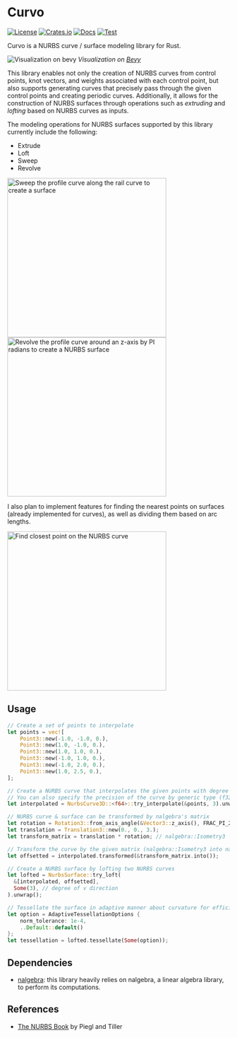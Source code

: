 # Curvo

[![License](https://img.shields.io/badge/license-MIT%2FApache-blue.svg)](https://github.com/mattatz/curvo#license)
[![Crates.io](https://img.shields.io/crates/v/curvo.svg)](https://crates.io/crates/curvo)
[![Docs](https://docs.rs/curvo/badge.svg)](https://docs.rs/curvo/latest/curvo/)
[![Test](https://github.com/mattatz/curvo/actions/workflows/test.yml/badge.svg?branch=main)](https://github.com/mattatz/curvo/actions/workflows/test.yml)

Curvo is a NURBS curve / surface modeling library for Rust.

![Visualization on bevy](https://github.com/mattatz/curvo/assets/1085910/50b44a8c-d8c1-43e0-8db5-d6fff52300e6)
*Visualization on [Bevy](https://bevyengine.org/)*

This library enables not only the creation of NURBS curves from control points, knot vectors, and weights associated with each control point, but also supports generating curves that precisely pass through the given control points and creating periodic curves. Additionally, it allows for the construction of NURBS surfaces through operations such as _extruding_ and _lofting_ based on NURBS curves as inputs.

The modeling operations for NURBS surfaces supported by this library currently include the following:
- Extrude
- Loft
- Sweep
- Revolve

<img src="https://github.com/mattatz/curvo/assets/1085910/7a04901c-9edd-4780-b754-74a9518601be" width="360px" alt="Sweep the profile curve along the rail curve to create a surface" />

<img width="360px" alt="Revolve the profile curve around an z-axis by PI radians to create a NURBS surface" src="https://github.com/mattatz/curvo/assets/1085910/c23148ae-6392-4855-bfc5-f7ebd8389a8e">

I also plan to implement features for finding the nearest points on surfaces (already implemented for curves), as well as dividing them based on arc lengths.

<img src="https://github.com/mattatz/curvo/assets/1085910/04cccd08-01c7-495d-b332-4ee2ed59644a" width="360px" alt="Find closest point on the NURBS curve" />

## Usage

```rust
// Create a set of points to interpolate
let points = vec![
    Point3::new(-1.0, -1.0, 0.),
    Point3::new(1.0, -1.0, 0.),
    Point3::new(1.0, 1.0, 0.),
    Point3::new(-1.0, 1.0, 0.),
    Point3::new(-1.0, 2.0, 0.),
    Point3::new(1.0, 2.5, 0.),
];

// Create a NURBS curve that interpolates the given points with degree 3
// You can also specify the precision of the curve by generic type (f32 or f64)
let interpolated = NurbsCurve3D::<f64>::try_interpolate(&points, 3).unwrap();

// NURBS curve & surface can be transformed by nalgebra's matrix
let rotation = Rotation3::from_axis_angle(&Vector3::z_axis(), FRAC_PI_2);
let translation = Translation3::new(0., 0., 3.);
let transform_matrix = translation * rotation; // nalgebra::Isometry3

// Transform the curve by the given matrix (nalgebra::Isometry3 into nalgebra::Matrix4)
let offsetted = interpolated.transformed(&transform_matrix.into());

// Create a NURBS surface by lofting two NURBS curves
let lofted = NurbsSurface::try_loft(
  &[interpolated, offsetted],
  Some(3), // degree of v direction
).unwrap();

// Tessellate the surface in adaptive manner about curvature for efficient rendering
let option = AdaptiveTessellationOptions {
    norm_tolerance: 1e-4,
    ..Default::default()
};
let tessellation = lofted.tessellate(Some(option));

```

## Dependencies

- [nalgebra](https://crates.io/crates/nalgebra): this library heavily relies on nalgebra, a linear algebra library, to perform its computations.

## References

- [The NURBS Book](https://www.amazon.com/NURBS-Book-Monographs-Visual-Communication/dp/3540615458) by Piegl and Tiller

